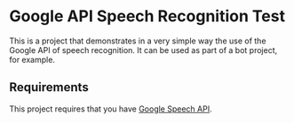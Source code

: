 # Google API Speech Recognition Test

This is a project that demonstrates in a very simple way the use of the Google API of speech recognition. It can be used as part of a bot project, for example.

## Requirements

This project requires that you have [Google Speech API].

[Google Speech API]: https://cloud.google.com/speech/docs/
